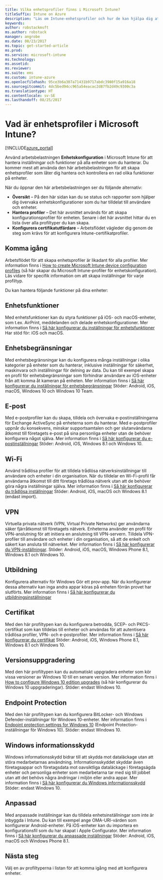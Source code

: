 ```yaml
---
title: Vilka enhetsprofiler finns i Microsoft Intune?
titleSuffix: Intune on Azure
description: "Läs om Intune-enhetsprofiler och hur de kan hjälpa dig att hantera och skydda enheter i företaget.”"
keywords: 
author: robstackmsft
ms.author: robstack
manager: angrobe
ms.date: 08/23/2017
ms.topic: get-started-article
ms.prod: 
ms.service: microsoft-intune
ms.technology: 
ms.assetid: 
ms.reviewer: 
ms.suite: ems
ms.custom: intune-azure
ms.openlocfilehash: 95ce3b6a307a71431b9717abdc3980f15a916a18
ms.sourcegitcommit: 4dc5bed94cc965a54eacac2d87fb2d49c9300c3a
ms.translationtype: HT
ms.contentlocale: sv-SE
ms.lasthandoff: 08/25/2017
---
```

# <a name="what-are-microsoft-intune-device-profiles"></a>Vad är enhetsprofiler i Microsoft Intune?

[!INCLUDE[azure_portal](./includes/azure_portal.md)]

Använd arbetsbelastningen **Enhetskonfiguration** i Microsoft Intune för att hantera inställningar och funktioner på alla enheter som du hanterar. Du kommer mest att använda den här arbetsbelastningen för att skapa enhetsprofiler som låter dig hantera och kontrollera en rad olika funktioner på enheter.

När du öppnar den här arbetsbelastningen ser du följande alternativ:

- **Översikt** – På den här sidan kan du se status och rapporter som hjälper dig övervaka enhetskonfigurationer som du har tilldelat till användare och enheter.
- **Hantera profiler** – Det här avsnittet används för att skapa konfigurationsprofiler för enheten. Senare i det här avsnittet hittar du en lista över alla profiltyper du kan skapa.
- **Konfigurera certifikatutfärdare** – Arbetsflödet vägleder dig genom de steg som krävs för att konfigurera Intune-certifikatprofiler.

## <a name="getting-started"></a>Komma igång

Arbetsflödet för att skapa enhetsprofiler är likadant för alla profiler. Mer information finns i [How to create Microsoft Intune device configuration profiles](device-profile-create.md) (så här skapar du Microsoft Intune-profiler för enhetskonfiguration). Läs vidare för specifik information om att skapa inställningar för varje profiltyp.

Du kan hantera följande funktioner på dina enheter:

## <a name="device-features"></a>Enhetsfunktioner

Med enhetsfunktioner kan du styra funktioner på iOS- och macOS-enheter, som t.ex. AirPrint, meddelanden och delade enhetskonfigurationer.
Mer information finns i [Så här konfigurerar du inställningar för enhetsfunktioner](device-features-configure.md) Har stöd för: iOS och macOS.

## <a name="device-restrictions"></a>Enhetsbegränsningar
Med enhetsbegränsningar kan du konfigurera många inställningar i olika kategorier på enheter som du hanterar, inklusive inställningar för säkerhet, maskinvara och inställningar för delning av data. Du kan till exempel skapa en profil för enhetsbegränsningar som förhindrar användare av iOS-enheter från att komma åt kameran på enheten.
Mer information finns i [Så här konfigurerar du inställningar för enhetsbegränsningar](device-restrictions-configure.md) Stöder: Android, iOS, macOS, Windows 10 och Windows 10 Team.

## <a name="email"></a>E-post
Med e-postprofiler kan du skapa, tilldela och övervaka e-postinställningarna för Exchange ActiveSync på enheterna som du hanterar. Med e-postprofiler uppnår du konsekvens, minskar supportsamtalen och ger slutanvändarna åtkomst till företagets e-post på sina personliga enheter utan de behöver konfigurera något själva.
Mer information finns i [Så här konfigurerar du e-postinställningar](email-settings-configure.md) Stöder: Android, iOS, Windows 8.1 och Windows 10.

## <a name="wi-fi"></a>Wi-Fi
Använd trådlösa profiler för att tilldela trådlösa nätverksinställningar till användare och enheter i din organisation. När du tilldelar en Wi-Fi-profil får användarna åtkomst till ditt företags trådlösa nätverk utan att de behöver göra några inställningar själva.
Mer information finns i [Så här konfigurerar du trådlösa inställningar](wi-fi-settings-configure.md) Stöder: Android, iOS, macOS och Windows 8.1 (endast import).

## <a name="vpn"></a>VPN
Virtuella privata nätverk (VPN, Virtual Private Networks) ger användarna säker fjärråtkomst till företagets nätverk. Enheterna använder en profil för VPN-anslutning för att initiera en anslutning till VPN-servern. Tilldela VPN-profiler till användare och enheter i din organisation, så att de enkelt och säkert kan ansluta till nätverket.
Mer information finns i [Så här konfigurerar du VPN-inställningar](vpn-settings-configure.md).
Stöder: Android, iOS, macOS, Windows Phone 8.1, Windows 8.1 och Windows 10.

## <a name="education"></a>Utbildning
Konfigurera alternativ för Windows Gör ett prov-app. När du konfigurerar dessa alternativ kan inga andra appar köras på enheten förrän provet har slutförts.
Mer information finns i [Så här konfigurerar du utbildningsinställningar](education-settings-configure.md)

## <a name="certificates"></a>Certifikat
Med den här profiltypen kan du konfigurera betrodda, SCEP- och PKCS-certifikat som kan tilldelas till enheter och användas för att autentisera trådlösa profiler, VPN- och e-postprofiler.
Mer information finns i [Så här konfigurerar du certifikat](certificates-configure.md) Stöder: Android, iOS, Windows Phone 8.1, Windows 8.1 och Windows 10.

## <a name="edition-upgrade"></a>Versionsuppgradering
Med den här profiltypen kan du automatiskt uppgradera enheter som kör vissa versioner av Windows 10 till en senare version.
Mer information finns i [How to configure Windows 10 edition upgrades](edition-upgrade-configure-windows-10.md) (så här konfigurerar du Windows 10 uppgraderingar). Stöder: endast Windows 10.

## <a name="endpoint-protection"></a>Endpoint Protection
Med den här profiltypen kan du konfigurera BitLocker- och Windows Defender-inställningar för Windows 10-enheter.
Mer information finns i [Endpoint protection settings for Windows 10](endpoint-protection-windows-10.md) (Endpoint Protection-inställningar för Windows 10). Stöder: endast Windows 10.

## <a name="windows-information-protection"></a>Windows informationsskydd
Windows informationsskydd bidrar till att skydda mot dataläckage utan att störa medarbetarnas användning. Informationsskyddet skyddar även företagsappar och företagsdata mot oavsiktliga dataläckage i företagsägda enheter och personliga enheter som medarbetarna tar med sig till jobbet utan att det behövs några ändringar i miljön eller andra appar.
Mer information finns i [Så här konfigurerar du Windows informationsskydd](windows-information-protection-configure.md) Stöder: endast Windows 10.

## <a name="custom"></a>Anpassad
Med anpassade inställningar kan du tilldela enhetsinställningar som inte är inbyggda i Intune. Du kan till exempel ange OMA-URI-värden som konfigurerar Android-enheter. På iOS-enheter kan du importera en konfigurationsfil som du har skapat i Apple Configurator.
Mer information finns i [Så här konfigurerar du anpassade inställningar](custom-settings-configure.md) Stöder: Android, iOS, macOS och Windows Phone 8.1.

## <a name="next-steps"></a>Nästa steg
Välj en av profiltyperna i listan för att komma igång med att konfigurera enheter.
